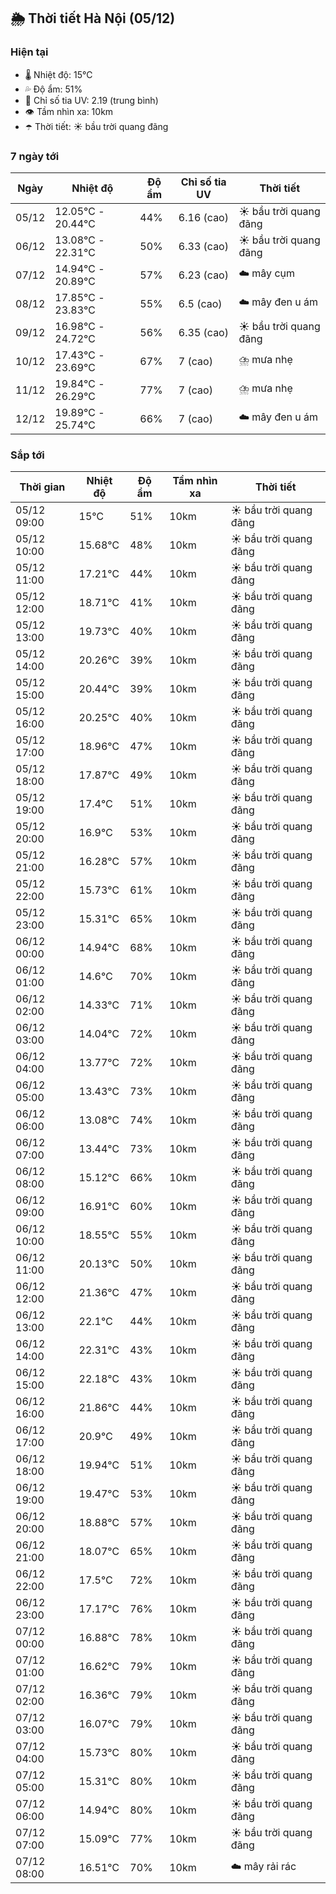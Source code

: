 ## 🌦️ Thời tiết Hà Nội (05/12)

### Hiện tại

- 🌡️ Nhiệt độ: 15℃
- 💦 Độ ẩm: 51%
- 🌟 Chỉ số tia UV: 2.19 (trung bình)
- 👁️ Tầm nhìn xa: 10km
- ☂️ Thời tiết: ☀️ bầu trời quang đãng

### 7 ngày tới

| Ngày | Nhiệt độ | Độ ẩm | Chỉ số tia UV | Thời tiết |
| --- | --- | --- | --- | --- |
| 05/12 | 12.05℃ - 20.44℃ | 44% | 6.16 (cao) | ☀️ bầu trời quang đãng |
| 06/12 | 13.08℃ - 22.31℃ | 50% | 6.33 (cao) | ☀️ bầu trời quang đãng |
| 07/12 | 14.94℃ - 20.89℃ | 57% | 6.23 (cao) | ☁️ mây cụm |
| 08/12 | 17.85℃ - 23.83℃ | 55% | 6.5 (cao) | ☁️ mây đen u ám |
| 09/12 | 16.98℃ - 24.72℃ | 56% | 6.35 (cao) | ☀️ bầu trời quang đãng |
| 10/12 | 17.43℃ - 23.69℃ | 67% | 7 (cao) | ⛈️ mưa nhẹ |
| 11/12 | 19.84℃ - 26.29℃ | 77% | 7 (cao) | ⛈️ mưa nhẹ |
| 12/12 | 19.89℃ - 25.74℃ | 66% | 7 (cao) | ☁️ mây đen u ám |

### Sắp tới

| Thời gian | Nhiệt độ | Độ ẩm | Tầm nhìn xa | Thời tiết |
| --- | --- | --- | --- | --- |
| 05/12 09:00 | 15℃ | 51% | 10km | ☀️ bầu trời quang đãng |
| 05/12 10:00 | 15.68℃ | 48% | 10km | ☀️ bầu trời quang đãng |
| 05/12 11:00 | 17.21℃ | 44% | 10km | ☀️ bầu trời quang đãng |
| 05/12 12:00 | 18.71℃ | 41% | 10km | ☀️ bầu trời quang đãng |
| 05/12 13:00 | 19.73℃ | 40% | 10km | ☀️ bầu trời quang đãng |
| 05/12 14:00 | 20.26℃ | 39% | 10km | ☀️ bầu trời quang đãng |
| 05/12 15:00 | 20.44℃ | 39% | 10km | ☀️ bầu trời quang đãng |
| 05/12 16:00 | 20.25℃ | 40% | 10km | ☀️ bầu trời quang đãng |
| 05/12 17:00 | 18.96℃ | 47% | 10km | ☀️ bầu trời quang đãng |
| 05/12 18:00 | 17.87℃ | 49% | 10km | ☀️ bầu trời quang đãng |
| 05/12 19:00 | 17.4℃ | 51% | 10km | ☀️ bầu trời quang đãng |
| 05/12 20:00 | 16.9℃ | 53% | 10km | ☀️ bầu trời quang đãng |
| 05/12 21:00 | 16.28℃ | 57% | 10km | ☀️ bầu trời quang đãng |
| 05/12 22:00 | 15.73℃ | 61% | 10km | ☀️ bầu trời quang đãng |
| 05/12 23:00 | 15.31℃ | 65% | 10km | ☀️ bầu trời quang đãng |
| 06/12 00:00 | 14.94℃ | 68% | 10km | ☀️ bầu trời quang đãng |
| 06/12 01:00 | 14.6℃ | 70% | 10km | ☀️ bầu trời quang đãng |
| 06/12 02:00 | 14.33℃ | 71% | 10km | ☀️ bầu trời quang đãng |
| 06/12 03:00 | 14.04℃ | 72% | 10km | ☀️ bầu trời quang đãng |
| 06/12 04:00 | 13.77℃ | 72% | 10km | ☀️ bầu trời quang đãng |
| 06/12 05:00 | 13.43℃ | 73% | 10km | ☀️ bầu trời quang đãng |
| 06/12 06:00 | 13.08℃ | 74% | 10km | ☀️ bầu trời quang đãng |
| 06/12 07:00 | 13.44℃ | 73% | 10km | ☀️ bầu trời quang đãng |
| 06/12 08:00 | 15.12℃ | 66% | 10km | ☀️ bầu trời quang đãng |
| 06/12 09:00 | 16.91℃ | 60% | 10km | ☀️ bầu trời quang đãng |
| 06/12 10:00 | 18.55℃ | 55% | 10km | ☀️ bầu trời quang đãng |
| 06/12 11:00 | 20.13℃ | 50% | 10km | ☀️ bầu trời quang đãng |
| 06/12 12:00 | 21.36℃ | 47% | 10km | ☀️ bầu trời quang đãng |
| 06/12 13:00 | 22.1℃ | 44% | 10km | ☀️ bầu trời quang đãng |
| 06/12 14:00 | 22.31℃ | 43% | 10km | ☀️ bầu trời quang đãng |
| 06/12 15:00 | 22.18℃ | 43% | 10km | ☀️ bầu trời quang đãng |
| 06/12 16:00 | 21.86℃ | 44% | 10km | ☀️ bầu trời quang đãng |
| 06/12 17:00 | 20.9℃ | 49% | 10km | ☀️ bầu trời quang đãng |
| 06/12 18:00 | 19.94℃ | 51% | 10km | ☀️ bầu trời quang đãng |
| 06/12 19:00 | 19.47℃ | 53% | 10km | ☀️ bầu trời quang đãng |
| 06/12 20:00 | 18.88℃ | 57% | 10km | ☀️ bầu trời quang đãng |
| 06/12 21:00 | 18.07℃ | 65% | 10km | ☀️ bầu trời quang đãng |
| 06/12 22:00 | 17.5℃ | 72% | 10km | ☀️ bầu trời quang đãng |
| 06/12 23:00 | 17.17℃ | 76% | 10km | ☀️ bầu trời quang đãng |
| 07/12 00:00 | 16.88℃ | 78% | 10km | ☀️ bầu trời quang đãng |
| 07/12 01:00 | 16.62℃ | 79% | 10km | ☀️ bầu trời quang đãng |
| 07/12 02:00 | 16.36℃ | 79% | 10km | ☀️ bầu trời quang đãng |
| 07/12 03:00 | 16.07℃ | 79% | 10km | ☀️ bầu trời quang đãng |
| 07/12 04:00 | 15.73℃ | 80% | 10km | ☀️ bầu trời quang đãng |
| 07/12 05:00 | 15.31℃ | 80% | 10km | ☀️ bầu trời quang đãng |
| 07/12 06:00 | 14.94℃ | 80% | 10km | ☀️ bầu trời quang đãng |
| 07/12 07:00 | 15.09℃ | 77% | 10km | ☀️ bầu trời quang đãng |
| 07/12 08:00 | 16.51℃ | 70% | 10km | ☁️ mây rải rác |
